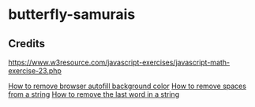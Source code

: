 # butterfly-samurais

## Credits

<https://www.w3resource.com/javascript-exercises/javascript-math-exercise-23.php>

[How to remove browser autofill background color](https://stackoverflow.com/questions/2781549/removing-input-background-colour-for-chrome-autocomplete)
[How to remove spaces from a string](https://stackoverflow.com/questions/5963182/how-to-remove-spaces-from-a-string-using-javascript)
[How to remove the last word in a string](https://stackoverflow.com/questions/9323182/how-to-remove-the-last-word-in-a-string-using-javascript#:~:text=Use%3A,substring(0%2C%20lastIndex)%3B)